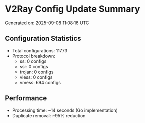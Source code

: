# V2Ray Config Update Summary
Generated on: 2025-09-08 11:08:16 UTC

## Configuration Statistics
- Total configurations: 11773
- Protocol breakdown:
  - ss: 0 configs
  - ssr: 0 configs
  - trojan: 0 configs
  - vless: 0 configs
  - vmess: 694 configs

## Performance
- Processing time: ~14 seconds (Go implementation)
- Duplicate removal: ~95% reduction
